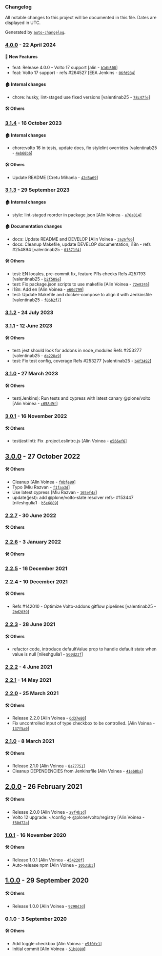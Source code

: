 ### Changelog

All notable changes to this project will be documented in this file. Dates are displayed in UTC.

Generated by [`auto-changelog`](https://github.com/CookPete/auto-changelog).

### [4.0.0](https://github.com/eea/volto-widget-toggle/compare/3.1.4...4.0.0) - 22 April 2024

#### :rocket: New Features

- feat: Release 4.0.0 - Volto 17 support [alin - [`b1db508`](https://github.com/eea/volto-widget-toggle/commit/b1db5088cca5e0a580b97a00836365e8b2c39921)]
- feat: Volto 17 support - refs #264527 [EEA Jenkins - [`06fd934`](https://github.com/eea/volto-widget-toggle/commit/06fd9344ec36b88810c16288030bf91ce1a854a8)]

#### :house: Internal changes

- chore: husky, lint-staged use fixed versions [valentinab25 - [`78c47fe`](https://github.com/eea/volto-widget-toggle/commit/78c47fea7a704d1addd796ac5f515d262379da92)]

#### :hammer_and_wrench: Others

### [3.1.4](https://github.com/eea/volto-widget-toggle/compare/3.1.3...3.1.4) - 16 October 2023

#### :house: Internal changes

- chore:volto 16 in tests, update docs, fix stylelint overrides [valentinab25 - [`4eb68b6`](https://github.com/eea/volto-widget-toggle/commit/4eb68b6b81b0edb87b477e91cb758475f1d51ea2)]

#### :hammer_and_wrench: Others

- Update README [Cretu Mihaela - [`42d5a69`](https://github.com/eea/volto-widget-toggle/commit/42d5a6959d6b8f8679ceac063aa16a558096b62a)]
### [3.1.3](https://github.com/eea/volto-widget-toggle/compare/3.1.2...3.1.3) - 29 September 2023

#### :house: Internal changes

- style: lint-staged reorder in package.json [Alin Voinea - [`e76a014`](https://github.com/eea/volto-widget-toggle/commit/e76a0149a1b5fb842e0c4f9f1cff8c2628faa75a)]

#### :house: Documentation changes

- docs: Update README and DEVELOP [Alin Voinea - [`3a26f66`](https://github.com/eea/volto-widget-toggle/commit/3a26f66d8abf5f4dcd9f963e2671f64009d5e0d6)]
- docs: Cleanup Makefile, update DEVELOP documentation, i18n - refs #254894 [valentinab25 - [`01571f4`](https://github.com/eea/volto-widget-toggle/commit/01571f44314839c25a206d0991f2b079c704ffcb)]

#### :hammer_and_wrench: Others

- test: EN locales, pre-commit fix, feature PRs checks Refs #257193 [valentinab25 - [`b2f509e`](https://github.com/eea/volto-widget-toggle/commit/b2f509eb236e0beeccfc8bc89f4c6527a3fca223)]
- test: Fix package.json scripts to use makefile [Alin Voinea - [`72e8245`](https://github.com/eea/volto-widget-toggle/commit/72e8245a4741988849eaa73e5fd238ff6d340fa9)]
- i18n: Add en [Alin Voinea - [`e60d799`](https://github.com/eea/volto-widget-toggle/commit/e60d799a64230544e37e1f4796dc73bbc0e674c6)]
- test: Update Makefile and docker-compose to align it with Jenkinsfile [valentinab25 - [`f86b2f7`](https://github.com/eea/volto-widget-toggle/commit/f86b2f7119f24b637e8bc8101effc2c2c3416a65)]
### [3.1.2](https://github.com/eea/volto-widget-toggle/compare/3.1.1...3.1.2) - 24 July 2023

### [3.1.1](https://github.com/eea/volto-widget-toggle/compare/3.1.0...3.1.1) - 12 June 2023

#### :hammer_and_wrench: Others

- test: jest should look for addons in node_modules Refs #253277 [valentinab25 - [`da228a9`](https://github.com/eea/volto-widget-toggle/commit/da228a925ea784b4b418f37ea07418de87759670)]
- test: Fix test config, coverage Refs #253277 [valentinab25 - [`b4f3492`](https://github.com/eea/volto-widget-toggle/commit/b4f3492448826968dfbb979fad00f0b65d644017)]
### [3.1.0](https://github.com/eea/volto-widget-toggle/compare/3.0.1...3.1.0) - 27 March 2023

#### :hammer_and_wrench: Others

- test(Jenkins): Run tests and cypress with latest canary @plone/volto [Alin Voinea - [`c658d9f`](https://github.com/eea/volto-widget-toggle/commit/c658d9f0fc0fc6cc4b26041b79c93c0982b152c5)]
### [3.0.1](https://github.com/eea/volto-widget-toggle/compare/3.0.0...3.0.1) - 16 November 2022

#### :hammer_and_wrench: Others

- test(estlint): Fix .project.eslintrc.js [Alin Voinea - [`e566ef6`](https://github.com/eea/volto-widget-toggle/commit/e566ef6091dc8712083faa6da965ef488fd0fd93)]
## [3.0.0](https://github.com/eea/volto-widget-toggle/compare/2.2.7...3.0.0) - 27 October 2022

#### :hammer_and_wrench: Others

- Cleanup [Alin Voinea - [`f0bfe89`](https://github.com/eea/volto-widget-toggle/commit/f0bfe892db782472d0911b3562346d80bed2fb94)]
- Typo [Miu Razvan - [`f1faa3d`](https://github.com/eea/volto-widget-toggle/commit/f1faa3d1c0239d377a75b375dcf092cea048c121)]
- Use latest cypress [Miu Razvan - [`165ef4a`](https://github.com/eea/volto-widget-toggle/commit/165ef4a017833e757a69da734985acd18155228e)]
- update(jest): add @plone/volto-slate resolver refs- #153447 [nileshgulia1 - [`b5e6889`](https://github.com/eea/volto-widget-toggle/commit/b5e6889bc22efaeec2025bd79dfe2a839650e4a6)]
### [2.2.7](https://github.com/eea/volto-widget-toggle/compare/2.2.6...2.2.7) - 30 June 2022

#### :hammer_and_wrench: Others

### [2.2.6](https://github.com/eea/volto-widget-toggle/compare/2.2.5...2.2.6) - 3 January 2022

#### :hammer_and_wrench: Others

### [2.2.5](https://github.com/eea/volto-widget-toggle/compare/2.2.4...2.2.5) - 16 December 2021

### [2.2.4](https://github.com/eea/volto-widget-toggle/compare/2.2.3...2.2.4) - 10 December 2021

#### :hammer_and_wrench: Others

- Refs #142010 - Optimize Volto-addons gitflow pipelines [valentinab25 - [`2bd2039`](https://github.com/eea/volto-widget-toggle/commit/2bd203979963ee5cb15592470e1d341d1bd65291)]
### [2.2.3](https://github.com/eea/volto-widget-toggle/compare/2.2.2...2.2.3) - 28 June 2021

#### :hammer_and_wrench: Others

- refactor code, introduce defaultValue prop to handle default state when value is null [nileshgulia1 - [`560d23f`](https://github.com/eea/volto-widget-toggle/commit/560d23f785e7780cdb30197c2ebc999b85961f46)]
### [2.2.2](https://github.com/eea/volto-widget-toggle/compare/2.2.1...2.2.2) - 4 June 2021

### [2.2.1](https://github.com/eea/volto-widget-toggle/compare/2.2.0...2.2.1) - 14 May 2021

### [2.2.0](https://github.com/eea/volto-widget-toggle/compare/2.1.0...2.2.0) - 25 March 2021

#### :hammer_and_wrench: Others

- Release 2.2.0 [Alin Voinea - [`6d37e80`](https://github.com/eea/volto-widget-toggle/commit/6d37e80dec78143118ce76be39aba02b82d4d895)]
- Fix uncontrolled input of type checkbox to be controlled. [Alin Voinea - [`137f5a0`](https://github.com/eea/volto-widget-toggle/commit/137f5a0d72ccf47d29c7c7f9a4bd29ec9ef0598d)]
### [2.1.0](https://github.com/eea/volto-widget-toggle/compare/2.0.0...2.1.0) - 8 March 2021

#### :hammer_and_wrench: Others

- Release 2.1.0 [Alin Voinea - [`8a77751`](https://github.com/eea/volto-widget-toggle/commit/8a77751a8eaa3817f4831a21365768387321dc50)]
- Cleanup DEPENDENCIES from Jenkinsfile [Alin Voinea - [`41eb8ba`](https://github.com/eea/volto-widget-toggle/commit/41eb8ba076da6feed4bfc8f05ed1c18678b4a434)]
## [2.0.0](https://github.com/eea/volto-widget-toggle/compare/1.0.1...2.0.0) - 26 February 2021

#### :hammer_and_wrench: Others

- Release 2.0.0 [Alin Voinea - [`28f4b1d`](https://github.com/eea/volto-widget-toggle/commit/28f4b1d2706e4a7a06c05fbd079e195a74059ff1)]
- Volto 12 upgrade: ~/config -&gt; @plone/volto/registry [Alin Voinea - [`f50d72a`](https://github.com/eea/volto-widget-toggle/commit/f50d72a9ec54cf9a53507059ef89a7fe60dcb118)]
### [1.0.1](https://github.com/eea/volto-widget-toggle/compare/1.0.0...1.0.1) - 16 November 2020

#### :hammer_and_wrench: Others

- Release 1.0.1 [Alin Voinea - [`454220f`](https://github.com/eea/volto-widget-toggle/commit/454220fa61495427f874fb9b56401fe69689f4fe)]
- Auto-release npm [Alin Voinea - [`10b31b3`](https://github.com/eea/volto-widget-toggle/commit/10b31b3b64330d41f69a033a45030e49d20c16b5)]
## [1.0.0](https://github.com/eea/volto-widget-toggle/compare/0.1.0...1.0.0) - 29 September 2020

#### :hammer_and_wrench: Others

- Release 1.0.0 [Alin Voinea - [`9298d3d`](https://github.com/eea/volto-widget-toggle/commit/9298d3d68642670c7b16e31ede0c9299e84c8b65)]
### 0.1.0 - 3 September 2020

#### :hammer_and_wrench: Others

- Add toggle checkbox [Alin Voinea - [`e5f0fc1`](https://github.com/eea/volto-widget-toggle/commit/e5f0fc1e6a42fdc9e64da274f4781d73bfd270e2)]
- Initial commit [Alin Voinea - [`51b8080`](https://github.com/eea/volto-widget-toggle/commit/51b8080f06ba25c85ef293e053284a66a0b7b845)]
